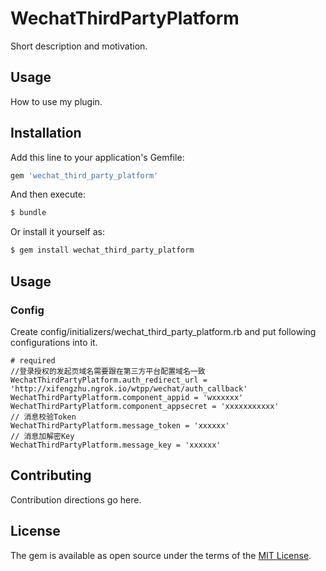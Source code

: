 # WechatThirdPartyPlatform
Short description and motivation.

## Usage
How to use my plugin.

## Installation
Add this line to your application's Gemfile:

```ruby
gem 'wechat_third_party_platform'
```

And then execute:
```bash
$ bundle
```

Or install it yourself as:
```bash
$ gem install wechat_third_party_platform
```

## Usage
### Config
Create config/initializers/wechat_third_party_platform.rb and put following configurations into it.

```
# required
//登录授权的发起页域名需要跟在第三方平台配置域名一致
WechatThirdPartyPlatform.auth_redirect_url = 'http://xifengzhu.ngrok.io/wtpp/wechat/auth_callback'
WechatThirdPartyPlatform.component_appid = 'wxxxxxx'
WechatThirdPartyPlatform.component_appsecret = 'xxxxxxxxxxx'
// 消息校验Token
WechatThirdPartyPlatform.message_token = 'xxxxxx'
// 消息加解密Key
WechatThirdPartyPlatform.message_key = 'xxxxxx'
```

## Contributing
Contribution directions go here.

## License
The gem is available as open source under the terms of the [MIT License](https://opensource.org/licenses/MIT).
